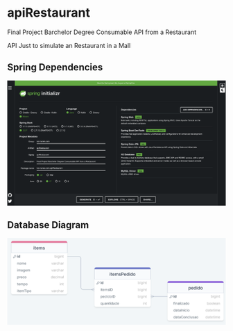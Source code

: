 # apiRestaurant
Final Project Barchelor Degree Consumable API from a Restaurant

API Just to simulate an Restaurant in a Mall

## Spring Dependencies
![](https://github.com/inunes1904/apiRestaurant/blob/main/Spring%20Inittiallizer.png?raw=true)

## Database Diagram
![](https://github.com/inunes1904/apiRestaurant/blob/main/DiagramDB.png?raw=true)
